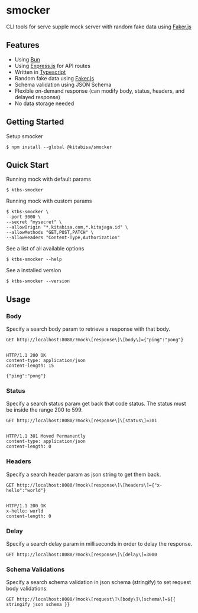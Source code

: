 # smocker

CLI tools for serve supple mock server with random fake data using <a href="https://github.com/faker-js/faker">Faker.js</a>

## Features

 * Using [Bun](https://github.com/oven-sh/bun)
 * Using [Express.js](https://github.com/expressjs/express) for API routes
 * Written in [Typescript](https://github.com/microsoft/TypeScript)
 * Random fake data using [Faker.js](https://github.com/faker-js/faker)
 * Schema validation using JSON Schema
 * Flexible on-demand response (can modify body, status, headers, and delayed response)
 * No data storage needed

## Getting Started

Setup smocker

```
$ npm install --global @kitabisa/smocker
```

## Quick Start

Running mock with default params

```
$ ktbs-smocker
```

Running mock with custom params

```
$ ktbs-smocker \
--port 3000 \
--secret "mysecret" \
--allowOrigin "*.kitabisa.com,*.kitajaga.id" \
--allowMethods "GET,POST,PATCH" \
--allowHeaders "Content-Type,Authorization"
```

See a list of all available options

```
$ ktbs-smocker --help
```

See a installed version

```
$ ktbs-smocker --version
```

## Usage

### Body

Specify a search body param to retrieve a response with that body.

```http
GET http://localhost:8080/?mock\[response\]\[body\]={"ping":"pong"}


HTTP/1.1 200 OK
content-type: application/json
content-length: 15

{"ping":"pong"}
```

### Status

Specify a search status param get back that code status. The status must be
inside the range 200 to 599.

```http
GET http://localhost:8080/?mock\[response\]\[status\]=301


HTTP/1.1 301 Moved Permanently
content-type: application/json
content-length: 0
```

### Headers

Specify a search header param as json string to get them back.

```http
GET http://localhost:8080/?mock\[response\]\[headers\]={"x-hello":"world"}


HTTP/1.1 200 OK
x-hello: world
content-length: 0
```

### Delay

Specify a search delay param in milliseconds in order to delay the response.

```http
GET http://localhost:8080/?mock\[response\]\[delay\]=3000
```

### Schema Validations

Specify a search schema validation in json schema (stringify) to set request body validations.

```http
GET http://localhost:8080/?mock\[request\]\[body\]\[schema\]=${{ stringify json schema }}
```
